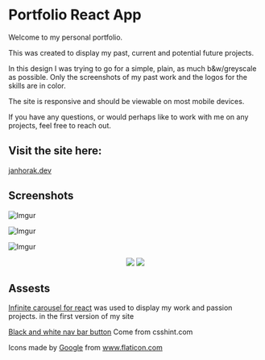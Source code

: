 # Portfolio React App

Welcome to my personal portfolio.

This was created to display my past, current and potential future projects.

In this design I was trying to go for a simple, plain, as much b&w/greyscale as possible. Only the screenshots of my past work and the logos for the skills are in color.

The site is responsive and should be viewable on most mobile devices.

If you have any questions, or would perhaps like to work with me on any projects, feel free to reach out.

## Visit the site here:

[janhorak.dev](https://janhorak.dev)

## Screenshots

![Imgur](https://i.imgur.com/hqewlXB.png)

![Imgur](https://i.imgur.com/f6aKCZV.png)

![Imgur](https://i.imgur.com/L8ej355.png)

<p align="center">
 <img src="https://i.imgur.com/1Iv4MSwl.png"/>
 <img src="https://i.imgur.com/c19pR7gl.png"/>
</p>

## Assests

[Infinite carousel for react](https://reactjsexample.com/infinite-carousel-for-react/) was used to display my work and passion projects. in the first version of my site

[Black and white nav bar button](https://csshint.com/black-white-button/) Come from csshint.com

<div>Icons made by <a href="https://www.flaticon.com/authors/google" title="Google">Google</a> from <a href="https://www.flaticon.com/" title="Flaticon">www.flaticon.com</a></div>
